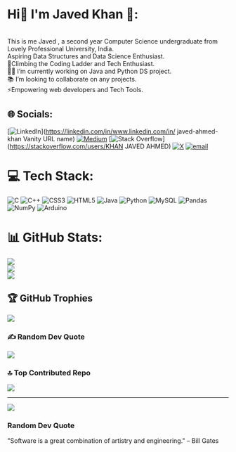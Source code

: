 # Hi👋 I'm Javed Khan 💫:
<br>This is me Javed , a second year Computer Science undergraduate from Lovely Professional University, India.<br>Aspiring Data Structures and Data Science Enthusiast.<br> 🧗Climbing the Coding Ladder and Tech Enthusiast.<br>👨‍💻 I’m currently working on Java and Python DS project.<br>📚 I’m looking to collaborate on any projects.<br>⚡Empowering web developers and Tech Tools.


## 🌐 Socials:
[![LinkedIn](https://img.shields.io/badge/LinkedIn-%230077B5.svg?logo=linkedin&logoColor=white)](https://linkedin.com/in/www.linkedin.com/in/ javed-ahmed-khan Vanity URL name) [![Medium](https://img.shields.io/badge/Medium-12100E?logo=medium&logoColor=white)](https://medium.com/@@javedahmed58725) [![Stack Overflow](https://img.shields.io/badge/-Stackoverflow-FE7A16?logo=stack-overflow&logoColor=white)](https://stackoverflow.com/users/KHAN JAVED AHMED) [![X](https://img.shields.io/badge/X-black.svg?logo=X&logoColor=white)](https://x.com/@khanjaved004) [![email](https://img.shields.io/badge/Email-D14836?logo=gmail&logoColor=white)](mailto:javedahmed58725@gmail.com) 

# 💻 Tech Stack:
![C](https://img.shields.io/badge/c-%2300599C.svg?style=for-the-badge&logo=c&logoColor=white) ![C++](https://img.shields.io/badge/c++-%2300599C.svg?style=for-the-badge&logo=c%2B%2B&logoColor=white) ![CSS3](https://img.shields.io/badge/css3-%231572B6.svg?style=for-the-badge&logo=css3&logoColor=white) ![HTML5](https://img.shields.io/badge/html5-%23E34F26.svg?style=for-the-badge&logo=html5&logoColor=white) ![Java](https://img.shields.io/badge/java-%23ED8B00.svg?style=for-the-badge&logo=openjdk&logoColor=white) ![Python](https://img.shields.io/badge/python-3670A0?style=for-the-badge&logo=python&logoColor=ffdd54) ![MySQL](https://img.shields.io/badge/mysql-4479A1.svg?style=for-the-badge&logo=mysql&logoColor=white) ![Pandas](https://img.shields.io/badge/pandas-%23150458.svg?style=for-the-badge&logo=pandas&logoColor=white) ![NumPy](https://img.shields.io/badge/numpy-%23013243.svg?style=for-the-badge&logo=numpy&logoColor=white) ![Arduino](https://img.shields.io/badge/-Arduino-00979D?style=for-the-badge&logo=Arduino&logoColor=white)
# 📊 GitHub Stats:
![](https://github-readme-stats.vercel.app/api?username=JavedKhan93&theme=dark&hide_border=false&include_all_commits=false&count_private=false)<br/>
![](https://github-readme-streak-stats.herokuapp.com/?user=JavedKhan93&theme=dark&hide_border=false)<br/>
![](https://github-readme-stats.vercel.app/api/top-langs/?username=JavedKhan93&theme=dark&hide_border=false&include_all_commits=false&count_private=false&layout=compact)

## 🏆 GitHub Trophies
![](https://github-profile-trophy.vercel.app/?username=JavedKhan93&theme=radical&no-frame=false&no-bg=true&margin-w=4)

### ✍️ Random Dev Quote
![](https://quotes-github-readme.vercel.app/api?type=horizontal&theme=radical)

### 🔝 Top Contributed Repo
![](https://github-contributor-stats.vercel.app/api?username=JavedKhan93&limit=5&theme=dark&combine_all_yearly_contributions=true)

---
[![](https://visitcount.itsvg.in/api?id=JavedKhan93&icon=0&color=0)](https://visitcount.itsvg.in)
### Random Dev Quote
"Software is a great combination of artistry and engineering." 
                                                – Bill Gates

<!-- Proudly created with GPRM ( https://gprm.itsvg.in ) -->
